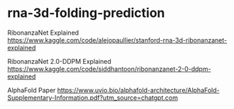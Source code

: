 # rna-3d-folding-prediction

RibonanzaNet Explained
https://www.kaggle.com/code/alejopaullier/stanford-rna-3d-ribonanzanet-explained

RibonanzaNet 2.0-DDPM Explained
https://www.kaggle.com/code/siddhantoon/ribonanzanet-2-0-ddpm-explained

AlphaFold Paper
https://www.uvio.bio/alphafold-architecture/AlphaFold-Supplementary-Information.pdf?utm_source=chatgpt.com